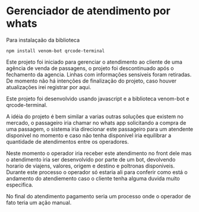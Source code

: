 # Gerenciador de atendimento por whats

Para instalaçaão da biblioteca
```
npm install venom-bot qrcode-terminal
```

Este projeto foi iniciado para gerenciar o atendimento ao cliente de uma agência de venda de passagens, o projeto foi descontinuado após o fechamento da agencia. Linhas com informações sensiveis foram retiradas. De momento não há intenções de finalização do projeto, caso houver atualizações irei registrar por aqui.

Este projeto foi desenvolvido usando javascript e a biblioteca venom-bot e qrcode-terminal.

A idéia do projeto é bem similar a varias outras soluções que existem no mercado, o passageiro iria chamar no whats app solicitando a compra de uma passagem, o sistema iria direcionar este passageiro para um atendente disponivel no momento e caso não tenha disponivel iria equilibrar a quantidade de atendimentos entre os operadores.

Neste momento o operador iria receber este atendimento no front dele mas o atendimento iria ser desenvolvido por parte de um bot, devolvendo horario de viajens, valores, origem e destino e poltronas disponiveis. Durante este processo o operador só estaria ali para conferir como está o andamento do atendiemento caso o cliente tenha alguma duvida muito especifica.

No final do atendimento pagamento seria um processo onde o operador de fato teria um ação manual.